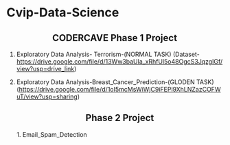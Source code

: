 # Cvip-Data-Science
<center><h2>CODERCAVE Phase 1 Project</h2></center>

1. Exploratory Data Analysis- Terrorism-(NORMAL TASK) (Dataset- https://drive.google.com/file/d/13Ww3baUla_xRhfUl5o48OgcS3JqzgIGf/view?usp=drive_link)
2. Exploratory Data Analysis-Breast_Cancer_Prediction-(GLODEN TASK)(https://drive.google.com/file/d/1oI5mcMsWiWjC9iFEPl9XhLNZazCOFWuT/view?usp=sharing)

   <center><h2> Phase 2 Project</h2></center>
   1. Email_Spam_Detection
 
